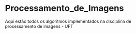 # Processamento_de_Imagens
Aqui estão todos os algoritmos implementados na disciplina de processamento de imagens - UFT 

